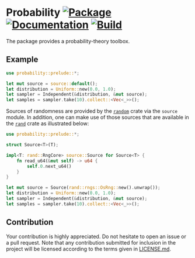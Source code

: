 # Probability [![Package][package-img]][package-url] [![Documentation][documentation-img]][documentation-url] [![Build][build-img]][build-url]

The package provides a probability-theory toolbox.

## Example

```rust
use probability::prelude::*;

let mut source = source::default();
let distribution = Uniform::new(0.0, 1.0);
let sampler = Independent(&distribution, &mut source);
let samples = sampler.take(10).collect::<Vec<_>>();
```

Sources of randomness are provided by the [`random`][random] crate via the
`source` module. In addition, one can make use of those sources that are
available in the [`rand`][rand] crate as illustrated below:

```rust
use probability::prelude::*;

struct Source<T>(T);

impl<T: rand::RngCore> source::Source for Source<T> {
    fn read_u64(&mut self) -> u64 {
        self.0.next_u64()
    }
}

let mut source = Source(rand::rngs::OsRng::new().unwrap());
let distribution = Uniform::new(0.0, 1.0);
let sampler = Independent(&distribution, &mut source);
let samples = sampler.take(10).collect::<Vec<_>>();
```

## Contribution

Your contribution is highly appreciated. Do not hesitate to open an issue or a
pull request. Note that any contribution submitted for inclusion in the project
will be licensed according to the terms given in [LICENSE.md](LICENSE.md).

[rand]: https://crates.io/crates/rand
[random]: https://crates.io/crates/random

[build-img]: https://travis-ci.org/stainless-steel/probability.svg?branch=master
[build-url]: https://travis-ci.org/stainless-steel/probability
[documentation-img]: https://docs.rs/probability/badge.svg
[documentation-url]: https://docs.rs/probability
[package-img]: https://img.shields.io/crates/v/probability.svg
[package-url]: https://crates.io/crates/probability

